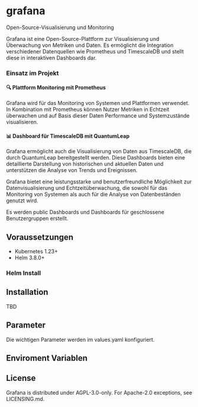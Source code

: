 # grafana

Open-Source-Visualisierung und Monitoring

Grafana ist eine Open-Source-Plattform zur Visualisierung und Überwachung von Metriken und Daten. Es ermöglicht die Integration verschiedener Datenquellen wie Prometheus und TimescaleDB und stellt diese in interaktiven Dashboards dar.

### Einsatz im Projekt

#### 🔍 Plattform Monitoring mit Prometheus

Grafana wird für das Monitoring von Systemen und Plattformen verwendet. In Kombination mit Prometheus können Nutzer Metriken in Echtzeit überwachen und auf Basis dieser Daten Performance und Systemzustände visualisieren.

#### 📊 Dashboard für TimescaleDB mit QuantumLeap

Grafana ermöglicht auch die Visualisierung von Daten aus TimescaleDB, die durch QuantumLeap bereitgestellt werden. Diese Dashboards bieten eine detaillierte Darstellung von historischen und aktuellen Daten und unterstützen die Analyse von Trends und Ereignissen.

Grafana bietet eine leistungsstarke und benutzerfreundliche Möglichkeit zur Datenvisualisierung und Echtzeitüberwachung, die sowohl für das Monitoring von Systemen als auch für die Analyse von Datenbeständen genutzt wird.

Es werden public Dashboards und Dashboards für geschlossene Benutzergruppen erstellt.

## Voraussetzungen

* Kubernetes 1.23+
* Helm 3.8.0+

### Helm Install 

## Installation

TBD

## Parameter
Die wichtigen Parameter werden im values.yaml konfiguriert.


## Enviroment Variablen

## License

Grafana is distributed under AGPL-3.0-only. For Apache-2.0 exceptions, see LICENSING.md.